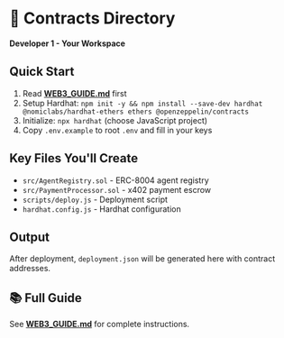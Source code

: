 # 🔵 Contracts Directory

**Developer 1 - Your Workspace**

## Quick Start

1. Read **[WEB3_GUIDE.md](../WEB3_GUIDE.md)** first
2. Setup Hardhat: `npm init -y && npm install --save-dev hardhat @nomiclabs/hardhat-ethers ethers @openzeppelin/contracts`
3. Initialize: `npx hardhat` (choose JavaScript project)
4. Copy `.env.example` to root `.env` and fill in your keys

## Key Files You'll Create

- `src/AgentRegistry.sol` - ERC-8004 agent registry
- `src/PaymentProcessor.sol` - x402 payment escrow
- `scripts/deploy.js` - Deployment script
- `hardhat.config.js` - Hardhat configuration

## Output

After deployment, `deployment.json` will be generated here with contract addresses.

## 📚 Full Guide

See **[WEB3_GUIDE.md](../WEB3_GUIDE.md)** for complete instructions.

